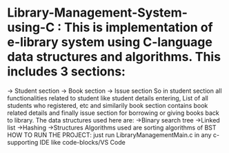 # Library-Management-System-using-C : This is implementation of e-library system using C-language data structures and algorithms. This includes 3 sections:
-> Student section
-> Book section
-> Issue section
So in student section all functionalities related to student like student details entering, List of all students who registered, etc and similarily book section contains book related 
details and finally issue section for borrowing or giving books back to library.
The data structures used here are:
->Binary search tree
->Linked list
->Hashing
->Structures
Algorithms used are sorting algorithms of BST
HOW TO RUN THE PROJECT:
just run LibraryManagementMain.c in any c-supporting IDE like code-blocks/VS Code
